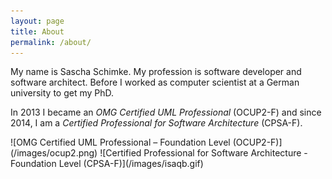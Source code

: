 ```yaml
---
layout: page
title: About
permalink: /about/
---
```


My name is Sascha Schimke. My profession is software developer and software architect.
Before I worked as computer scientist at a German university to get my PhD.

In 2013 I became an _OMG Certified UML Professional_ (OCUP2-F) and
since 2014, I am a _Certified Professional for Software Architecture_ (CPSA-F).

<div style="right:0px">
![OMG Certified UML Professional – Foundation Level (OCUP2-F)](/images/ocup2.png)
![Certified Professional for Software Architecture - Foundation Level (CPSA-F)](/images/isaqb.gif)
</div>

